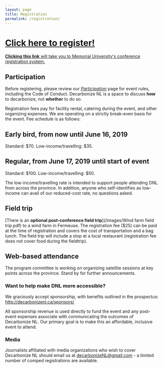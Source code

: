 ```yaml
---
layout: page
title: Registration
permalink: /registration/
---
```


# [Click here to register!](https://mun.ungerboeck.com/prod/emc00/register.aspx?OrgCode=10&EvtID=5290&AppCode=REG&CC=119051503651)

[**Clicking this link** will take you to Memorial University's conference registration system.](https://mun.ungerboeck.com/prod/emc00/register.aspx?OrgCode=10&EvtID=5290&AppCode=REG&CC=119051503651)

## Participation

Before registering, please review our [*Participation*](/participation/) page for event rules, including the Code of Conduct. Decarbonize NL is a space to discuss **how** to decarbonize, not **whether** to do so.

Registration fees pay for facility rental, catering during the event, and other organizing expenses. We are operating on a strictly break-even basis for the event. Fee schedule is as follows:

## Early bird, from now until June 16, 2019

Standard: $70. Low-income/travelling: $35.

## Regular, from June 17, 2019 until start of event

Standard: $100. Low-income/travelling: $50.

The low-income/travelling rate is intended to support people attending DNL from across the province. In addition, anyone who self-identifies as low-income can avail of our reduced-cost rate, no questions asked.

## Field trip

[There is an **optional post-conference field trip**](/images/Wind farm field trip.pdf) to a wind farm in Fermeuse. The registration fee ($25) can be paid at the time of registration and covers the cost of transportation and a bag lunch. The field trip will include a stop at a local restaurant (registration fee does not cover food during the fieldtrip).

## Web-based attendance

The program committee is working on organizing satellite sessions at key points across the province. Stand by for further announcements.

### Want to help make DNL more accessible?

We graciously accept sponsorship, with benefits outlined in the prospectus: http://decarbonizenl.ca/sponsors/ 

All sponsorship revenue is used directly to fund the event and any post-event expenses associate with communicating the outcomes of Decarbonize NL. Our primary goal is to make this an affordable, inclusive event to attend.

### Media

Journalists affiliated with media organizations who wish to cover Decarbonize NL should email us at decarbonizeNL@gmail.com - a limited number of comped registrations are available.
